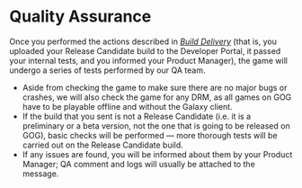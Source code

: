 # Quality Assurance

Once you performed the actions described in *[Build Delivery](build-delivery.md)* (that is, you uploaded your Release Candidate build to the Developer Portal, it passed your internal tests, and you informed your Product Manager), the game will undergo a series of tests performed by our QA team.

- Aside from checking the game to make sure there are no major bugs or crashes, we will also check the game for any DRM, as all games on GOG have to be playable offline and without the Galaxy client.
- If the build that you sent is not a Release Candidate (i.e. it is a preliminary or a beta version, not the one that is going to be released on GOG), basic checks will be performed — more thorough tests will be carried out on the Release Candidate build.
- If any issues are found, you will be informed about them by your Product Manager; QA comment and logs will usually be attached to the message.


